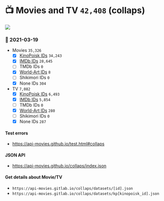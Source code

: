 # :tv: Movies and TV `42,408` (collaps)

<a href="https://API-Movies.github.io"><img src="https://API-Movies.github.io/banner.png?cache"></a>

### :date: 2021-03-19
- Movies `35,326`
  - [x] <a href="https://API-Movies.github.io/collaps/movie_kinopoisk_ids.json">KinoPoisk IDs</a> `34,243`
  - [x] <a href="https://API-Movies.github.io/collaps/movie_imdb_ids.json">IMDb IDs</a> `28,645`
  - [ ] TMDb IDs `0`
  - [x] <a href="https://API-Movies.github.io/collaps/movie_world_art_ids.json">World-Art IDs</a> `8`
  - [ ] Shikimori IDs `0`
  - [x] None IDs `304`
- TV `7,082`
  - [x] <a href="https://API-Movies.github.io/collaps/tv_kinopoisk_ids.json">KinoPoisk IDs</a> `6,493`
  - [x] <a href="https://API-Movies.github.io/collaps/tv_imdb_ids.json">IMDb IDs</a> `5,854`
  - [ ] TMDb IDs `0`
  - [x] <a href="https://API-Movies.github.io/collaps/tv_world_art_ids.json">World-Art IDs</a> `280`
  - [ ] Shikimori IDs `0`
  - [x] None IDs `287`
#### Test errors
- <a href='https://api-movies.github.io/test.html#collaps'>https://api-movies.github.io/test.html#collaps</a>
#### JSON API
- <a href='https://api-movies.github.io/collaps/index.json'>https://api-movies.github.io/collaps/index.json</a>
#### Get details about Movie/TV
- `https://api-movies.gitlab.io/collaps/datasets/[id].json`
- `https://api-movies.gitlab.io/collaps/datasets/kp[kinopoisk_id].json`
